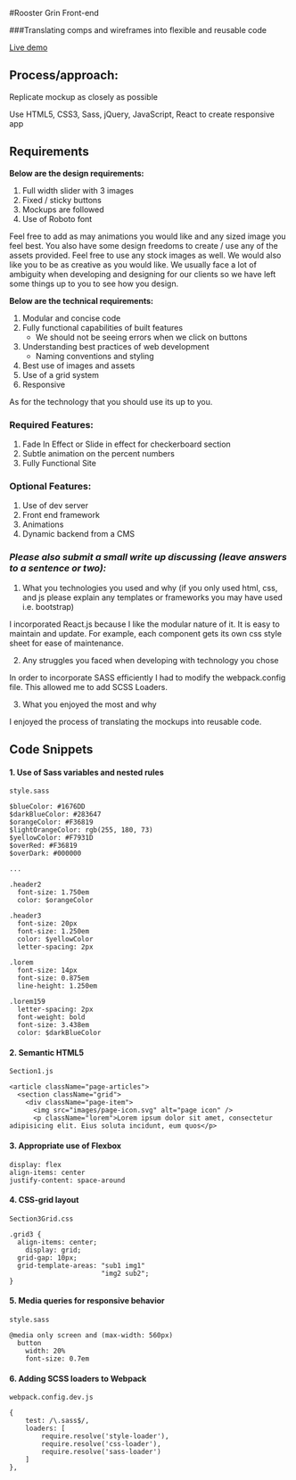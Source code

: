 #Rooster Grin Front-end

###Translating comps and wireframes into flexible and reusable code

[Live demo](https://juancarlucci.github.io/rooster/)

## Process/approach:

Replicate mockup as closely as possible

Use HTML5, CSS3, Sass, jQuery, JavaScript, React to create responsive app

## Requirements

<strong>Below are the design requirements:</strong>

  1. Full width slider with 3 images
  2. Fixed / sticky buttons
  3. Mockups are followed
  4. Use of Roboto font

Feel free to add as may animations you would like and any sized image you feel best. You also have some design freedoms to create / use any of the assets provided. Feel free to use any stock images as well. We would also like you to be as creative as you would like. We usually face a lot of ambiguity when developing and designing for our clients so we have left some things up to you to see how you design.

<strong>Below are the technical requirements:</strong>

  1. Modular and concise code
  2. Fully functional capabilities of built features
      - We should not be seeing errors when we click on buttons
  3. Understanding best practices of web development
      - Naming conventions and styling
  4. Best use of images and assets
  5. Use of a grid system
  6. Responsive

As for the technology that you should use its up to you.

### Required Features:
1. Fade In Effect or Slide in effect for checkerboard section
2. Subtle animation on the percent numbers
3. Fully Functional Site

### Optional Features:
  1. Use of dev server
  2. Front end framework
  3. Animations
  4. Dynamic backend from a CMS

### *Please also submit a small write up discussing (leave answers to a sentence or two):*

  1. What you technologies you used and why (if you only used html, css, and js please explain any templates or frameworks you may have used i.e. bootstrap)

I incorporated React.js because I like the modular nature of it. It is easy to maintain and update. For example, each component gets its own css style sheet for ease of maintenance.

  2. Any struggles you faced when developing with technology you chose

In order to incorporate SASS efficiently I had to modify the webpack.config file. This allowed me to add SCSS Loaders.

  3. What you enjoyed the most and why

I enjoyed the process of translating the mockups into reusable code.

## Code Snippets

#### 1. Use of Sass variables and nested rules

```
style.sass

$blueColor: #1676DD
$darkBlueColor: #283647
$orangeColor: #F36819
$lightOrangeColor: rgb(255, 180, 73)
$yellowColor: #F7931D
$overRed: #F36819
$overDark: #000000

...

.header2
  font-size: 1.750em
  color: $orangeColor

.header3
  font-size: 20px
  font-size: 1.250em
  color: $yellowColor
  letter-spacing: 2px

.lorem
  font-size: 14px
  font-size: 0.875em
  line-height: 1.250em

.lorem159
  letter-spacing: 2px
  font-weight: bold
  font-size: 3.438em
  color: $darkBlueColor

```
#### 2. Semantic HTML5

```
Section1.js

<article className="page-articles">
  <section className="grid">
    <div className="page-item">
      <img src="images/page-icon.svg" alt="page icon" />
      <p className="lorem">Lorem ipsum dolor sit amet, consectetur adipisicing elit. Eius soluta incidunt, eum quos</p>

```


#### 3. Appropriate use of Flexbox

```
display: flex
align-items: center
justify-content: space-around

```
#### 4. CSS-grid layout

```
Section3Grid.css

.grid3 {
  align-items: center;
	display: grid;
  grid-gap: 10px;
  grid-template-areas: "sub1 img1"
                       "img2 sub2";
}

```

#### 5. Media queries for responsive behavior


```
style.sass

@media only screen and (max-width: 560px)
  button
    width: 20%
    font-size: 0.7em

```
#### 6. Adding SCSS loaders to Webpack

```
webpack.config.dev.js

{
    test: /\.sass$/,
    loaders: [
        require.resolve('style-loader'),
        require.resolve('css-loader'),
        require.resolve('sass-loader')
    ]
},

```
